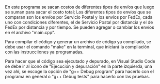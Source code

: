 En este programa se sacan costos de diferentes tipos de envíos que luego se suman para sacar el costo total;
Los diferentes tipos de envíos que se comparan son los envíos por Servicio Postal y los envíos por FedEx, cada uno con condiciones diferentes, el de Servicio Postal por distancia y el de FedEx por distancia y por tiempo. Se pueden agregar o cambiar los envíos en el archivo "main.cpp".

Para compilar el código y generar un archivo de código ya compilado, se debe usar el comando "make" en la terminal, que iniciará la compilación con las instrucciiones ya programadas.

Para hacer que el código sea ejecutado y depurado, en Visual Studio Code se debe ir al ícono de "Ejecución y depuración" en 
la parte izquierda, una vez ahí, se escoge la opción de "g++ Debug program" para hacerlo con el programa en general o "g++ Debug tests" para hacerlo con las pruebas.